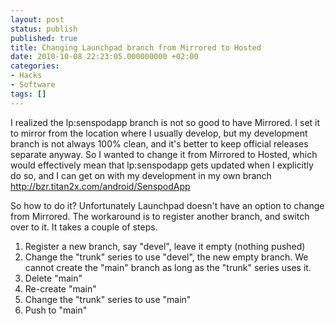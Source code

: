 ```yaml
---
layout: post
status: publish
published: true
title: Changing Launchpad branch from Mirrored to Hosted
date: 2010-10-08 22:23:05.000000000 +02:00
categories:
- Hacks
- Software
tags: []
---
```

I realized the lp:senspodapp branch is not so good to have Mirrored. I set it to mirror from the location where I usually develop, but my development branch is not always 100% clean, and it's better to keep official releases separate anyway. So I wanted to change it from Mirrored to Hosted, which would effectively mean that lp:senspodapp gets updated when I explicitly do so, and I can get on with my development in my own branch http://bzr.titan2x.com/android/SenspodApp

So how to do it? Unfortunately Launchpad doesn't have an option to change from Mirrored. The workaround is to register another branch, and switch over to it. It takes a couple of steps.
<ol>
	<li>Register a new branch, say "devel", leave it empty (nothing pushed)</li>
	<li>Change the "trunk" series to use "devel", the new empty branch. We cannot create the "main" branch as long as the "trunk" series uses it.</li>
	<li>Delete "main"</li>
	<li>Re-create "main"</li>
	<li>Change the "trunk" series to use "main"</li>
	<li>Push to "main"</li>
</ol>
